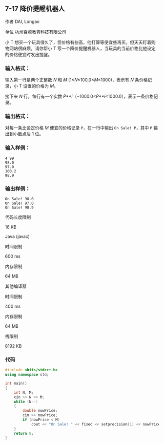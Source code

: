 ## **7-17 降价提醒机器人**

作者 DAI, Longao

单位 杭州百腾教育科技有限公司

小 T 想买一个玩具很久了，但价格有些高，他打算等便宜些再买。但天天盯着购物网站很麻烦，请你帮小 T 写一个降价提醒机器人，当玩具的当前价格比他设定的价格便宜时发出提醒。

### 输入格式：

输入第一行是两个正整数 *N* 和 *M* (1≤*N*≤100,0≤*M*≤1000)，表示有 *N* 条价格记录，小 T 设置的价格为 *M*。

接下来 *N* 行，每行有一个实数 *P**i*（−1000.0<*P**i*<1000.0），表示一条价格记录。

### 输出格式：

对每一条比设定价格 *M* 便宜的价格记录 `P`，在一行中输出 `On Sale! P`，其中 `P` 输出到小数点后 1 位。

### 输入样例：

```in
4 99
98.0
97.0
100.2
98.9
```

### 输出样例：

```out
On Sale! 98.0
On Sale! 97.0
On Sale! 98.9
```

代码长度限制

16 KB

Java (javac)

时间限制

600 ms

内存限制

64 MB

其他编译器

时间限制

400 ms

内存限制

64 MB

栈限制

8192 KB

### 代码

```c++
#include <bits/stdc++.h>
using namespace std;

int main()
{
    int N, M;
    cin >> N >> M;
    while (N--)
    {
        double nowPrice;
        cin >> nowPrice;
        if (nowPrice < M)
            cout << "On Sale! " << fixed << setprecision(1) << nowPrice << endl;
    }
    return 0;
}
```

